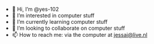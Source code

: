 - 👋 Hi, I’m @yes-102
- 👀 I’m interested in computer stuff
- 🌱 I’m currently learning computer stuff
- 💞️ I’m looking to collaborate on computer stuff
- 📫 How to reach me: via the computer at jessai@live.nl

<!---
yes-102/yes-102 is a ✨ special ✨ repository because its `README.md` (this file) appears on your GitHub profile.
You can click the Preview link to take a look at your changes.
--->
